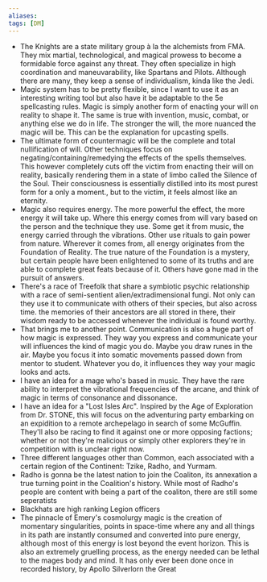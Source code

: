 ```yaml
---
aliases:
tags: [DM]
---
```

- The Knights are a state military group à la the alchemists from FMA. They mix martial, technological, and magical prowess to become a formidable force against any threat. They often specialize in high coordination and maneuvarability, like Spartans and Pilots. Although there are many, they keep a sense of individualism, kinda like the Jedi.
- Magic system has to be pretty flexible, since I want to use it as an interesting writing tool but also have it be adaptable to the 5e spellcasting rules. Magic is simply another form of enacting your will on reality to shape it. The same is true with invention, music, combat, or anything else we do in life.  The stronger the will, the more nuanced the magic will be. This can be the explanation for upcasting spells. 
- The ultimate form of countermagic will be the complete and total nullification of will. Other techniques focus on negating/containing/remedying the effects of the spells themselves. This however completely cuts off the victim from enacting their will on reality, basically rendering them in a state of limbo called the Silence of the Soul. Their consciousness is essentially distilled into its most purest form for a only a moment., but to the victim, it feels almost like an eternity.
- Magic also requires energy. The more powerful the effect, the more energy it will take up. Where this energy comes from will vary based on the person and the technique they use. Some get it from music, the energy carried through the vibrations. Other use rituals to gain power from nature. Wherever it comes from, all energy originates from the Foundation of Reality. The true nature of the Foundation is a mystery, but certain people have been enlightened to some of its truths and are able to complete great feats because of it. Others have gone mad in the pursuit of answers.
- There's a race of Treefolk that share a symbiotic psychic relationship with a race of semi-sentient alien/extradimensional fungi. Not only can they use it to communicate with others of their species, but also across time. the memories of their ancestors are all stored in there, their wisdom ready to be accessed whenever the individual is found worthy.
- That brings me to another point. Communication is also a huge part of how magic is expressed. They way you express and communicate your will influences the kind of magic you do. Maybe you draw runes in the air. Maybe you focus it into somatic movements passed down from mentor to student. Whatever you do, it influences they way your magic looks and acts.
- I have an idea for a mage who's based in music. They have the rare ability to interpret the vibrational frequencies of the arcane, and think of magic in terms of consonance and dissonance. 
- I have an idea for a "Lost Isles Arc". Inspired by the Age of Exploration from Dr. STONE, this will focus on the adventuring party embarking on an expidition to a remote archepelago in search of some McGuffin. They'll also be racing to find it against one or more opposing factions; whether or not they're malicious or simply other explorers they're in competition with is unclear right now.
- Three different languages other than Common, each associated with a certain region of the Continent: Tzike, Radho, and Yurmam. 
- Radho is gonna be the latest nation to join the Coaliton, its annexation a true turning point in the Coalition's history. While most of Radho's people are content with being a part of the coaliton, there are still some seperatists 
- Blackhats are high ranking Legion officers
- The pinnacle of Emery's cosmolurgy magic is the creation of momentary singularities, points in space-time where any and all things in its path are instantly consumed and converted into pure energy, although most of this energy is lost beyond the event horizon. This is also an extremely gruelling process, as the energy needed can be lethal to the mages body and mind. It has only ever been done once in recorded history, by Apollo Silverlorn the Great